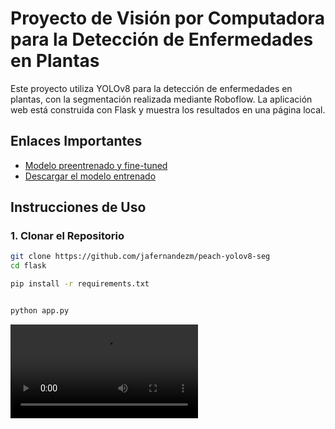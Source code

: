 # Proyecto de Visión por Computadora para la Detección de Enfermedades en Plantas

Este proyecto utiliza YOLOv8 para la detección de enfermedades en plantas, con la segmentación realizada mediante Roboflow. La aplicación web está construida con Flask y muestra los resultados en una página local.

## Enlaces Importantes

- [Modelo preentrenado y fine-tuned](https://universe.roboflow.com/usfx-xqsnn/peach-diseasesusfx-cy77o)
- [Descargar el modelo entrenado](https://drive.google.com/file/d/15omldH2jnwooS_Eo67ImRpGxeS3yC8mP/view?usp=sharing)

## Instrucciones de Uso

### 1. Clonar el Repositorio

```bash
git clone https://github.com/jafernandezm/peach-yolov8-seg
cd flask

pip install -r requirements.txt


python app.py

```

![Alt Text](videos/video_9.mp4)
